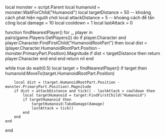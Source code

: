 local monster = script.Parent
local humanoid = monster:WaitForChild("Humanoid")
local targetDistance = 50  -- khoảng cách phát hiện người chơi
local attackDistance = 5   -- khoảng cách để tấn công
local damage = 10
local cooldown = 1
local lastAttack = 0

function findNearestPlayer()
	for _, player in pairs(game.Players:GetPlayers()) do
		if player.Character and player.Character:FindFirstChild("HumanoidRootPart") then
			local dist = (player.Character.HumanoidRootPart.Position - monster.PrimaryPart.Position).Magnitude
			if dist < targetDistance then
				return player.Character
			end
		end
	end
	return nil
end

while true do
	wait(0.5)
	local target = findNearestPlayer()
	if target then
		humanoid:MoveTo(target.HumanoidRootPart.Position)
		
		local dist = (target.HumanoidRootPart.Position - monster.PrimaryPart.Position).Magnitude
		if dist < attackDistance and tick() - lastAttack > cooldown then
			local targetHumanoid = target:FindFirstChild("Humanoid")
			if targetHumanoid then
				targetHumanoid:TakeDamage(damage)
				lastAttack = tick()
			end
		end
	end
end
